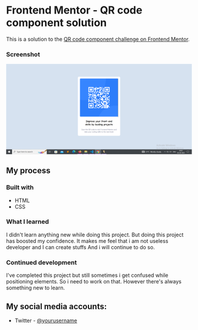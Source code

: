 # Frontend Mentor - QR code component solution

This is a solution to the [QR code component challenge on Frontend Mentor](https://www.frontendmentor.io/challenges/qr-code-component-iux_sIO_H). 

### Screenshot

![This is my project screenshot](./qr-code-component-main/design/my_creation.png)

## My process

### Built with

- HTML
- CSS 


### What I learned

I didn't learn anything new while doing this project. But doing this project has boosted my confidence. It makes me feel that i am not useless developer and I can create stuffs And i will continue to do so.


### Continued development

I've completed this project but still sometimes i get confused while positioning elements. So i need to work on that. However there's always something new to learn.


## My social media accounts:
- Twitter - [@yourusername](https://twitter.com/hriteshdas99)

